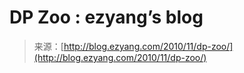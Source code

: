 <!--yml
category: 未分类
date: 2024-07-01 18:18:04
-->

# DP Zoo : ezyang’s blog

> 来源：[http://blog.ezyang.com/2010/11/dp-zoo/](http://blog.ezyang.com/2010/11/dp-zoo/)